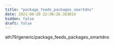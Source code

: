 ```yaml
---
title: "package_feeds_packages_smartdns"
date: 2021-06-20 22:36:26.353614
hidden: false
draft: false
---
```


ath79/generic/package_feeds_packages_smartdns


